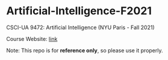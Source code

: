 # Artificial-Intelligence-F2021
CSCI-UA 9472: Artificial Intelligence (NYU Paris - Fall 2021)

Course Website: [link](http://www.augustincosse.com/artificial-intelligence-fall-2021)

Note: This repo is for **reference only**, so please use it properly.
